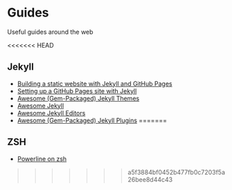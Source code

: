 # Guides

Useful guides around the web

<<<<<<< HEAD
## Jekyll
- [Building a static website with Jekyll and GitHub Pages](https://programminghistorian.org/en/lessons/building-static-sites-with-jekyll-github-pages)
- [Setting up a GitHub Pages site with Jekyll](https://docs.github.com/en/pages/setting-up-a-github-pages-site-with-jekyll)
- [Awesome (Gem-Packaged) Jekyll Themes](https://github.com/planetjekyll/awesome-jekyll-themes)
- [Awesome Jekyll](https://github.com/planetjekyll/awesome-jekyll)
- [Awesome Jekyll Editors](https://github.com/planetjekyll/awesome-jekyll-editors)
- [Awesome (Gem-Packaged) Jekyll Plugins](https://github.com/planetjekyll/awesome-jekyll-plugins)
=======
## ZSH
- [Powerline on zsh](https://fmacedoo.medium.com/oh-my-zsh-with-powerline-fonts-pretty-simple-as-you-deserve-fbe7f6d23723)
>>>>>>> a5f3884bf0452b477fb0c7203f5a26bee8d44c43
